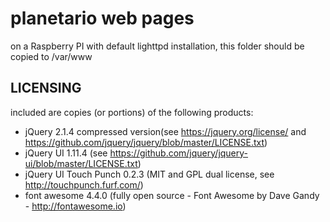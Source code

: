 # planetario web pages

on a Raspberry PI with default lighttpd installation, this folder should be copied to /var/www

## LICENSING

included are copies (or portions) of the following products:
* jQuery 2.1.4 compressed version(see https://jquery.org/license/ and https://github.com/jquery/jquery/blob/master/LICENSE.txt)
* jQuery UI 1.11.4 (see https://github.com/jquery/jquery-ui/blob/master/LICENSE.txt)
* jQuery UI Touch Punch 0.2.3 (MIT and GPL dual license, see http://touchpunch.furf.com/)
* font awesome 4.4.0 (fully open source - Font Awesome by Dave Gandy - http://fontawesome.io)
